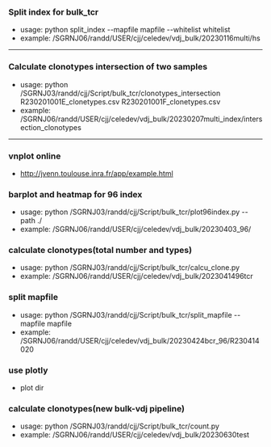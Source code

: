 ### Split index for bulk_tcr 
- usage: python split_index --mapfile mapfile --whitelist whitelist
- example: /SGRNJ06/randd/USER/cjj/celedev/vdj_bulk/20230116multi/hs
---
### Calculate clonotypes intersection of two samples
- usage: python /SGRNJ03/randd/cjj/Script/bulk_tcr/clonotypes_intersection R230201001E_clonetypes.csv R230201001F_clonetypes.csv
- example: /SGRNJ06/randd/USER/cjj/celedev/vdj_bulk/20230207multi_index/intersection_clonotypes
---
### vnplot online
- http://jvenn.toulouse.inra.fr/app/example.html
### barplot and heatmap for 96 index
- usage: python /SGRNJ03/randd/cjj/Script/bulk_tcr/plot96index.py --path ./
- example: /SGRNJ06/randd/USER/cjj/celedev/vdj_bulk/20230403_96/
### calculate clonotypes(total number and types)
- usage: python /SGRNJ03/randd/cjj/Script/bulk_tcr/calcu_clone.py
- example: /SGRNJ06/randd/USER/cjj/celedev/vdj_bulk/2023041496tcr
### split mapfile
- usage: python /SGRNJ03/randd/cjj/Script/bulk_tcr/split_mapfile --mapfile mapfile
- example: /SGRNJ06/randd/USER/cjj/celedev/vdj_bulk/20230424bcr_96/R230414020 
### use plotly
- plot dir
### calculate clonotypes(new bulk-vdj pipeline)
- usage: python /SGRNJ03/randd/cjj/Script/bulk_tcr/count.py
- example: /SGRNJ06/randd/USER/cjj/celedev/vdj_bulk/20230630test